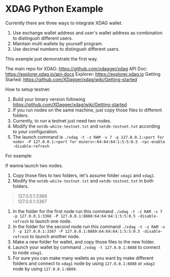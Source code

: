 # XDAG Python Example

Currently there are three ways to integrate XDAG wallet.
1. Use exchange wallet address and user's wallet address as combination to distingush different users.
1. Maintain multi wallets by yourself program.
1. Use decimal numbers to distingush different users.

This example just demonstrate the first way.

The main repo for XDAG: https://github.com/xdagger/xdag
API Doc: https://explorer.xdag.io/api-docs
Explorer: https://explorer.xdag.io 
Getting Started: https://github.com/XDagger/xdag/wiki/Getting-started

How to setup testnet: 
1. Build your binary version following https://github.com/XDagger/xdag/wiki/Getting-started
1. If you run nodes on the same machine, just copy those files to different folders.
1. Currently, to run a testnet just need two nodes.
1. Modify the `netdb-white-testnet.txt` and `netdb-testnet.txt` according to your configuration.
1. The launch command is `./xdag -t -z RAM -v 7 -p 127.0.0.1:<port for node> -P 127.0.0.1:<port for miners>:64:64:64:1:5:5:0.5 -rpc-enable -disable-refresh`
   
For example:

If wanna launch two nodes.
1. Copy those files to two folders, let's assume folder `xdag1` and `xdag2`.
1. Modify the `netdb-white-testnet.txt` and `netdb-testnet.txt` in both folders.
>127.0.0.1:3366  
>127.0.0.1:3367  

1. In the folder for the first node run this command `./xdag -t -z RAM -v 7 -p 127.0.0.1:3366 -P 127.0.0.1:8888:64:64:64:1:5:5:0.5 -disable-refresh` to launch one node.
1. In the folder for the second node run this command `./xdag -t -z RAM -v 7 -p 127.0.0.1:3367 -P 127.0.0.1:8889:64:64:64:1:5:5:0.5 -disable-refresh` to launch another node.
1. Make a new folder for wallet, and copy those files to the new folder.
1. Launch your wallet by command `./xdag -t 127.0.0.1:8888` to connect to node `xdag1`. 
1. For sure you can make many wallets as you want by make different folders and connect to `xdag1` node by using `127.0.0.1:8888` or `xdag2` node by using `127.0.0.1:8889`.
   
